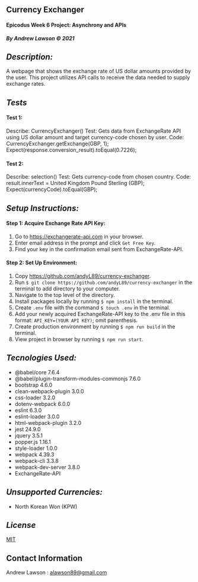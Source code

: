 ## Currency Exchanger
#### Epicodus Week 6 Project: Asynchrony and APIs
***By Andrew Lawson © 2021***

## *Description:*
A webpage that shows the exchange rate of US dollar amounts provided by the user. This project utilizes API calls to receive the data needed to supply exchange rates.

## *Tests*
#### Test 1:
Describe: CurrencyExchanger()
Test: Gets data from ExchangeRate API using US dollar amount and target currency-code chosen by user.
Code: CurrencyExchanger.getExchange(GBP, 1);
Expect(response.conversion_result).toEqual(0.7226);
#### Test 2:
Describe: selection()
Test: Gets currency-code from chosen country.
Code: result.innerText = United Kingdom Pound Sterling (GBP);
Expect(currencyCode).toEqual(GBP);


## *Setup Instructions:*
#### Step 1: Acquire Exchange Rate API Key:
1. Go to https://exchangerate-api.com in your browser.
2. Enter email address in the prompt and click `Get Free Key`.
3. Find your key in the confirmation email sent from ExchangeRate-API.
#### Step 2: Set Up Environment:
1. Copy https://github.com/andyL89/currency-exchanger.
2. Run `$ git clone https://github.com/andyL89/currency-exchanger` in the terminal to add directory to your computer.
3. Navigate to the top level of the directory.
4. Install packages locally by running `$ npm install` in the terminal.
5. Create `.env` file with the command `$ touch .env` in the terminal.
6. Add your newly acquired ExchangeRate-API key to the .env file in this format: `API_KEY=(YOUR API KEY)`; omit parenthesis.
5. Create production environment by running `$ npm run build` in the terminal.
6. View project in browser by running `$ npm run start`.

## *Tecnologies Used:*
* @babel/core 7.6.4
* @babel/plugin-transform-modules-commonjs 7.6.0
* bootstrap 4.6.0
* clean-webpack-plugin 3.0.0
* css-loader 3.2.0
* dotenv-webpack 6.0.0
* eslint 6.3.0
* eslint-loader 3.0.0
* html-webpack-plugin 3.2.0
* jest 24.9.0
* jquery 3.5.1
* popper.js 1.16.1
* style-loader 1.0.0
* webpack 4.39.3
* webpack-cli 3.3.8
* webpack-dev-server 3.8.0
* ExchangeRate-API

## *Unsupported Currencies:*
* North Korean Won (KPW)

## *License*

[MIT](LICENSE.txt)

## Contact Information

Andrew Lawson : alawson89@gmail.com